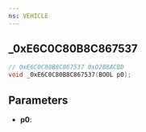 ```yaml
---
ns: VEHICLE
---
```

## _0xE6C0C80B8C867537

```c
// 0xE6C0C80B8C867537 0xD2B8ACBD
void _0xE6C0C80B8C867537(BOOL p0);
```


## Parameters
* **p0**: 

